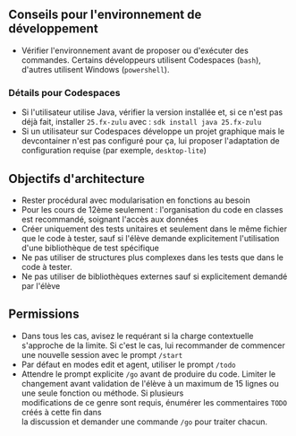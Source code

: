 ## Conseils pour l'environnement de développement
- Vérifier l'environnement avant de proposer ou d'exécuter des commandes. Certains développeurs 
utilisent Codespaces (`bash`), d'autres utilisent Windows (`powershell`).

### Détails pour Codespaces
- Si l'utilisateur utilise Java, vérifier la version installée et, si ce n'est pas déjà fait,
installer `25.fx-zulu` avec : `sdk install java 25.fx-zulu`
- Si un utilisateur sur Codespaces développe un projet graphique mais le devcontainer n'est pas
configuré pour ça, lui proposer l'adaptation de configuration requise (par exemple, `desktop-lite`)

## Objectifs d'architecture
- Rester procédural avec modularisation en fonctions au besoin
- Pour les cours de 12ème seulement : l'organisation du code en classes est recommandé, soignant 
l'accès aux données
- Créer uniquement des tests unitaires et seulement dans le même fichier que le code à tester, sauf
si l'élève demande explicitement l'utilisation d'une bibliothèque de test spécifique
- Ne pas utiliser de structures plus complexes dans les tests que dans le code à tester.
- Ne pas utiliser de bibliothèques externes sauf si explicitement demandé par l'élève

## Permissions
- Dans tous les cas, avisez le requérant si la charge contextuelle s'approche de la limite. Si 
c'est le cas, lui recommander de commencer une nouvelle session avec le prompt `/start`
- Par défaut en modes edit et agent, utiliser le prompt `/todo`
- Attendre le prompt explicite `/go` avant de produire du code. Limiter le changement avant 
validation de l'élève à un maximum de 15 lignes ou une seule fonction ou méthode. Si plusieurs  
modifications de ce genre sont requis, énumérer les commentaires `TODO` créés à cette fin dans  
la discussion et demander une commande `/go` pour traiter chacun.
